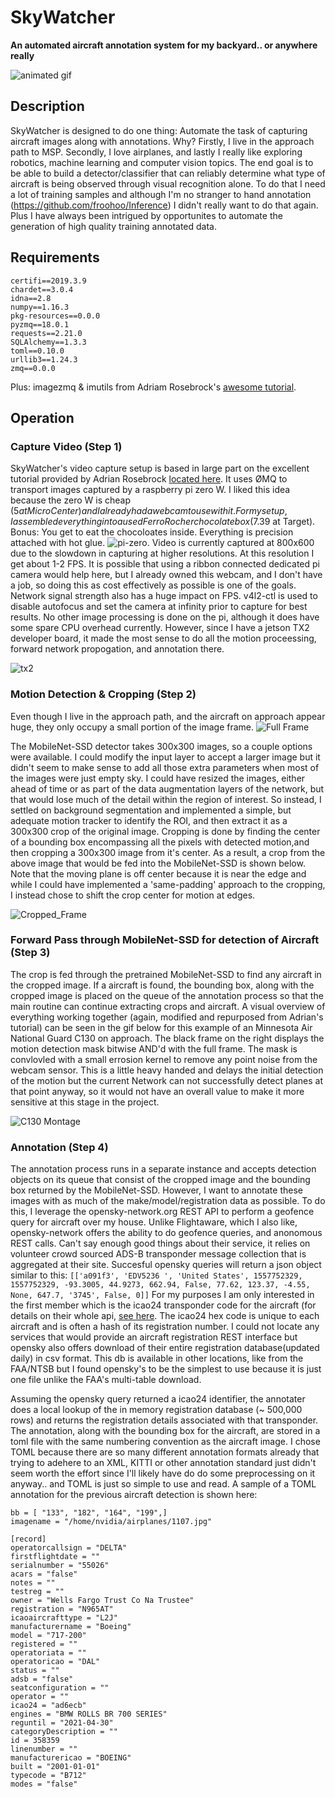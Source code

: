 # SkyWatcher
**An automated aircraft annotation system for my backyard.. or anywhere really**

![animated gif](animation.gif)

## Description
SkyWatcher is designed to do one thing: Automate the task of capturing aircraft images along with annotations. Why? Firstly, I live in the approach path to MSP. Secondly, I love airplanes, and lastly I really like exploring robotics, machine learning and computer vision topics. The end goal is to be able to build a detector/classifier that can reliably determine what type of aircraft is being observed through visual recognition alone. To do that I need a lot of training samples and although I'm no stranger to hand annotation (https://github.com/froohoo/Inference) I didn't really want to do that again. Plus I have always been intrigued by opportunites to automate the generation of high quality training annotated data.


## Requirements
```
certifi==2019.3.9
chardet==3.0.4
idna==2.8
numpy==1.16.3
pkg-resources==0.0.0
pyzmq==18.0.1
requests==2.21.0
SQLAlchemy==1.3.3
toml==0.10.0
urllib3==1.24.3
zmq==0.0.0
```

Plus: 
imagezmq & imutils from Adriam Rosebrock's [awesome tutorial](https://www.pyimagesearch.com/2019/04/15/live-video-streaming-over-network-with-opencv-and-imagezmq/).



## Operation

### Capture Video (Step 1)
SkyWatcher's video capture setup is based in large part on the excellent tutorial provided by Adrian Rosebrock [located here](https://www.pyimagesearch.com/2019/04/15/live-video-streaming-over-network-with-opencv-and-imagezmq/). It uses ØMQ to transport images captured by a raspberry pi zero W. I liked this idea because the zero W is cheap ($5 at Micro Center) and I already had a webcam to use with it. For my setup, I assembled everything into a used Ferro Rocher chocolate box ($7.39 at Target). Bonus: You get to eat the chocoloates inside. Everything is precision attached with hot glue.
![pi-zero](images/IMG_8338.JPG). Video is currently captured at 800x600 due to the slowdown in capturing at higher resolutions. At this resolution I get about 1-2 FPS. It is possible that using a ribbon connected dedicated pi camera would help here, but I already owned this webcam, and I don't have a job, so doing this as cost effectively as possible is one of the goals. Network signal strength also has a huge impact on FPS. v4l2-ctl is used to disable autofocus and set the camera at infinity prior to capture for best results. No other image processing is done on the pi, although it does have some spare CPU overhead currently. However, since I have a jetson TX2 developer board, it made the most sense to do all the motion proceessing, forward network propogation, and annotation there. 

![tx2](images/tx2.jpg)



### Motion Detection & Cropping (Step 2)
Even though I live in the approach path, and the aircraft on approach appear huge, they only occupy a small portion of the image frame. 
![Full Frame](/images/1557946788.jpg)

The MobileNet-SSD detector takes 300x300 images, so a couple options were available. I could modify the input layer to accept a larger image but it didn't seem to make sense to add all those extra parameters when most of the images were just empty sky. I could have resized the images, either ahead of time or as part of the data augmentation layers of the network, but that would lose much of the detail within the region of interest. So instead, I settled on background segmentation and implemented a simple, but adequate motion tracker to identify the ROI, and then extract it as a 300x300 crop of the original image. Cropping is done by finding the center of a bounding box encompassing all the pixels with detected motion,and then cropping a 300x300 image from it's center. As a result, a crop from the above image that would be fed into the MobileNet-SSD is shown below. Note that the moving plane is off center because it is near the edge and while I could have implemented a 'same-padding' approach to the cropping, I instead chose to shift the crop center for motion at edges.

![Cropped_Frame](/images/1107.jpg)

### Forward Pass through MobileNet-SSD for detection of Aircraft (Step 3)
The crop is fed through the pretrained MobileNet-SSD to find any aircraft in the cropped image. If a aircraft is found, the bounding box, along with the cropped image is placed on the queue of the annotation process so that the main routine can continue extracting crops and aircraft. A visual overview of everything working together (again, modified and repurposed from Adrian's tutorial) can be seen in the gif below for this example of an Minnesota Air National Guard C130 on approach. The black frame on the right displays the motion detection mask bitwise AND'd with the full frame. The mask is convlovled with a small errosion kernel to remove any point noise from the webcam sensor. This is a little heavy handed and delays the initial detection of the motion but the current Network can not successfully detect planes at that point anyway, so it would not have an overall value to make it more sensitive at this stage in the project.

![C130 Montage](/images/C130Montage.gif)

### Annotation (Step 4)
The annotation process runs in a separate instance and accepts detection objects on its queue that consist of the cropped image and the bounding box returned by the MobileNet-SSD. However, I want to annotate these images with as much of the make/model/registration data as possible. To do this, I leverage the opensky-network.org REST API to perform a geofence query for aircraft over my house. Unlike Flightaware, which I also like, opensky-network offers the ability to do geofence queries, and anonomous REST calls. Can't say enough good things about their service, it relies on volunteer crowd sourced ADS-B transponder message collection that is aggregated at their site. Succesful opensky queries will return a json object similar to this: ```[['a091f3', 'EDV5236 ', 'United States', 1557752329, 1557752329, -93.3005, 44.9273, 662.94, False, 77.62, 123.37, -4.55, None, 647.7, '3745', False, 0]]``` For my purposes I am only interested in the first member which is the icao24 transponder code for the aircraft (for details on their whole api, [see here](https://opensky-network.org/apidoc). The icao24 hex code is unique to each aircraft and is often a hash of its registration number. I could not locate any services that would provide an aircraft registration REST interface but opensky also offers download of their entire registration database(updated daily) in csv format. This db is available in other locations, like from the FAA/NTSB but I found opensky's to be the simplest to use because it is just one file unlike the FAA's multi-table download. 

Assuming the opensky query returned a icao24 identifier, the annotater does a local lookup of the in memory registration database (~ 500,000 rows) and returns the registration details associated with that transponder. The annotation, along with the bounding box for the aircraft, are stored in a toml file with the same numbering convention as the aircraft image. I chose TOML because there are so many different annotation formats already that trying to adehere to an XML, KITTI or other annotation standard just didn't seem worth the effort since I'll likely have do do some preprocessing on it anyway.. and TOML is just so simple to use and read. A sample of a TOML annotation for the previous aircraft detection is shown here:
```
bb = [ "133", "182", "164", "199",]
imagename = "/home/nvidia/airplanes/1107.jpg"

[record]
operatorcallsign = "DELTA"
firstflightdate = ""
serialnumber = "55026"
acars = "false"
notes = ""
testreg = ""
owner = "Wells Fargo Trust Co Na Trustee"
registration = "N965AT"
icaoaircrafttype = "L2J"
manufacturername = "Boeing"
model = "717-200"
registered = ""
operatoriata = ""
operatoricao = "DAL"
status = ""
adsb = "false"
seatconfiguration = ""
operator = ""
icao24 = "ad6ecb"
engines = "BMW ROLLS BR 700 SERIES"
reguntil = "2021-04-30"
categoryDescription = ""
id = 358359
linenumber = ""
manufacturericao = "BOEING"
built = "2001-01-01"
typecode = "B712"
modes = "false"
```




